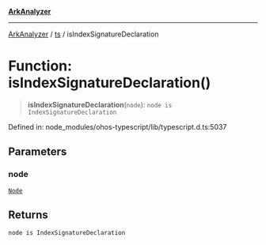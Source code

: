 [**ArkAnalyzer**](../../../../README.md)

***

[ArkAnalyzer](../../../../globals.md) / [ts](../README.md) / isIndexSignatureDeclaration

# Function: isIndexSignatureDeclaration()

> **isIndexSignatureDeclaration**(`node`): `node is IndexSignatureDeclaration`

Defined in: node\_modules/ohos-typescript/lib/typescript.d.ts:5037

## Parameters

### node

[`Node`](../interfaces/Node.md)

## Returns

`node is IndexSignatureDeclaration`
